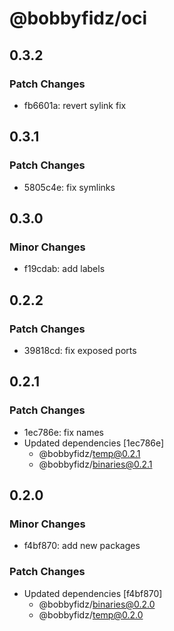 # @bobbyfidz/oci

## 0.3.2

### Patch Changes

- fb6601a: revert sylink fix

## 0.3.1

### Patch Changes

- 5805c4e: fix symlinks

## 0.3.0

### Minor Changes

- f19cdab: add labels

## 0.2.2

### Patch Changes

- 39818cd: fix exposed ports

## 0.2.1

### Patch Changes

- 1ec786e: fix names
- Updated dependencies [1ec786e]
    - @bobbyfidz/temp@0.2.1
    - @bobbyfidz/binaries@0.2.1

## 0.2.0

### Minor Changes

- f4bf870: add new packages

### Patch Changes

- Updated dependencies [f4bf870]
    - @bobbyfidz/binaries@0.2.0
    - @bobbyfidz/temp@0.2.0
